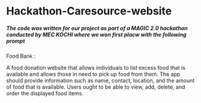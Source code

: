 # Hackathon-Caresource-website
<h5>The code was written for our project as part of a MAGIC 2.0 hackathon conducted by MEC KOCHI where we won first placw with the following prompt</h5> 
Food Bank :<br>
<p>A food donation website that allows individuals to list excess food that is available and allows those in need to pick up food from them. The app should provide information such as name, contact, location, and the amount of food that is available. Users ought to be able to view, add, delete, and order the displayed food items.</p>
<br>
